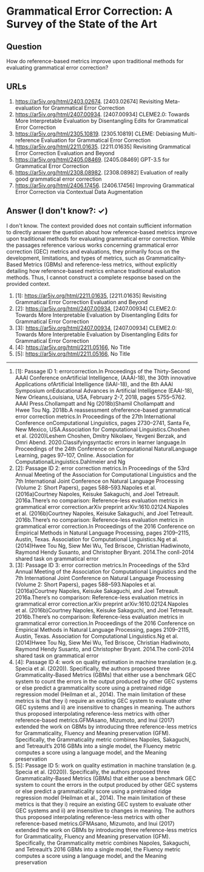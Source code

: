 # Grammatical Error Correction: A Survey of the State of the Art

## Question

How do reference-based metrics improve upon traditional methods for evaluating grammatical error correction?

## URLs

1. https://ar5iv.org/html/2403.02674. [2403.02674] Revisiting Meta-evaluation for Grammatical Error Correction
2. https://ar5iv.org/html/2407.00934. [2407.00934] CLEME2.0: Towards More Interpretable Evaluation by Disentangling Edits for Grammatical Error Correction
3. https://ar5iv.org/html/2305.10819. [2305.10819] CLEME: Debiasing Multi-reference Evaluation for Grammatical Error Correction
4. https://ar5iv.org/html/2211.01635. [2211.01635] Revisiting Grammatical Error Correction Evaluation and Beyond
5. https://ar5iv.org/html/2405.08469. [2405.08469] GPT-3.5 for Grammatical Error Correction
6. https://ar5iv.org/html/2308.08982. [2308.08982] Evaluation of really good grammatical error correction
7. https://ar5iv.org/html/2406.17456. [2406.17456] Improving Grammatical Error Correction via Contextual Data Augmentation

## Answer (I don't know?: ✓)

I don't know. The context provided does not contain sufficient information to directly answer the question about how reference-based metrics improve upon traditional methods for evaluating grammatical error correction. While the passages reference various works concerning grammatical error correction (GEC) metrics and evaluations, they primarily focus on the development, limitations, and types of metrics, such as Grammaticality-Based Metrics (GBMs) and reference-less metrics, without explicitly detailing how reference-based metrics enhance traditional evaluation methods. Thus, I cannot construct a complete response based on the provided context.

1. [1]:  https://ar5iv.org/html/2211.01635, [2211.01635] Revisiting Grammatical Error Correction Evaluation and Beyond
2. [2]:  https://ar5iv.org/html/2407.00934, [2407.00934] CLEME2.0: Towards More Interpretable Evaluation by Disentangling Edits for Grammatical Error Correction
3. [3]:  https://ar5iv.org/html/2407.00934, [2407.00934] CLEME2.0: Towards More Interpretable Evaluation by Disentangling Edits for Grammatical Error Correction
4. [4]:  https://ar5iv.org/html/2211.05166, No Title
5. [5]:  https://ar5iv.org/html/2211.05166, No Title
---
1. [1]:  Passage ID 1: errorcorrection.In Proceedings of the Thirty-Second AAAI Conference onArtificial Intelligence, (AAAI-18), the 30th innovative Applications ofArtificial Intelligence (IAAI-18), and the 8th AAAI Symposium onEducational Advances in Artificial Intelligence (EAAI-18), New Orleans,Louisiana, USA, February 2-7, 2018, pages 5755–5762. AAAI Press.Chollampatt and Ng (2018b)Shamil Chollampatt and Hwee Tou Ng. 2018b.A reassessment ofreference-based grammatical error correction metrics.In Proceedings of the 27th International Conference onComputational Linguistics, pages 2730–2741, Santa Fe, New Mexico, USA.Association for Computational Linguistics.Choshen et al. (2020)Leshem Choshen, Dmitry Nikolaev, Yevgeni Berzak, and Omri Abend. 2020.Classifyingsyntactic errors in learner language.In Proceedings of the 24th Conference on Computational NaturalLanguage Learning, pages 97–107, Online. Association for ComputationalLinguistics.Dahlmeier and Ng
2. [2]:  Passage ID 2: error correction metrics.In Proceedings of the 53rd Annual Meeting of the Association for Computational Linguistics and the 7th International Joint Conference on Natural Language Processing (Volume 2: Short Papers), pages 588–593.Napoles et al. (2016a)Courtney Napoles, Keisuke Sakaguchi, and Joel Tetreault. 2016a.There’s no comparison: Reference-less evaluation metrics in grammatical error correction.arXiv preprint arXiv:1610.02124.Napoles et al. (2016b)Courtney Napoles, Keisuke Sakaguchi, and Joel Tetreault. 2016b.There’s no comparison: Reference-less evaluation metrics in grammatical error correction.In Proceedings of the 2016 Conference on Empirical Methods in Natural Language Processing, pages 2109–2115, Austin, Texas. Association for Computational Linguistics.Ng et al. (2014)Hwee Tou Ng, Siew Mei Wu, Ted Briscoe, Christian Hadiwinoto, Raymond Hendy Susanto, and Christopher Bryant. 2014.The conll-2014 shared task on grammatical error
3. [3]:  Passage ID 3: error correction metrics.In Proceedings of the 53rd Annual Meeting of the Association for Computational Linguistics and the 7th International Joint Conference on Natural Language Processing (Volume 2: Short Papers), pages 588–593.Napoles et al. (2016a)Courtney Napoles, Keisuke Sakaguchi, and Joel Tetreault. 2016a.There’s no comparison: Reference-less evaluation metrics in grammatical error correction.arXiv preprint arXiv:1610.02124.Napoles et al. (2016b)Courtney Napoles, Keisuke Sakaguchi, and Joel Tetreault. 2016b.There’s no comparison: Reference-less evaluation metrics in grammatical error correction.In Proceedings of the 2016 Conference on Empirical Methods in Natural Language Processing, pages 2109–2115, Austin, Texas. Association for Computational Linguistics.Ng et al. (2014)Hwee Tou Ng, Siew Mei Wu, Ted Briscoe, Christian Hadiwinoto, Raymond Hendy Susanto, and Christopher Bryant. 2014.The conll-2014 shared task on grammatical error
4. [4]:  Passage ID 4: work on quality estimation in machine translation (e.g. Specia et al. (2020)). Specifically, the authors proposed three Grammaticality-Based Metrics (GBMs) that either use a benchmark GEC system to count the errors in the output produced by other GEC systems or else predict a grammaticality score using a pretrained ridge regression model (Heilman et al., 2014). The main limitation of these metrics is that they i) require an existing GEC system to evaluate other GEC systems and ii) are insensitive to changes in meaning. The authors thus proposed interpolating reference-less metrics with other reference-based metrics.GFMAsano, Mizumoto, and Inui (2017) extended the work on GBMs by introducing three reference-less metrics for Grammaticality, Fluency and Meaning preservation (GFM). Specifically, the Grammaticality metric combines Napoles, Sakaguchi, and Tetreault’s 2016 GBMs into a single model, the Fluency metric computes a score using a language model, and the Meaning preservation
5. [5]:  Passage ID 5: work on quality estimation in machine translation (e.g. Specia et al. (2020)). Specifically, the authors proposed three Grammaticality-Based Metrics (GBMs) that either use a benchmark GEC system to count the errors in the output produced by other GEC systems or else predict a grammaticality score using a pretrained ridge regression model (Heilman et al., 2014). The main limitation of these metrics is that they i) require an existing GEC system to evaluate other GEC systems and ii) are insensitive to changes in meaning. The authors thus proposed interpolating reference-less metrics with other reference-based metrics.GFMAsano, Mizumoto, and Inui (2017) extended the work on GBMs by introducing three reference-less metrics for Grammaticality, Fluency and Meaning preservation (GFM). Specifically, the Grammaticality metric combines Napoles, Sakaguchi, and Tetreault’s 2016 GBMs into a single model, the Fluency metric computes a score using a language model, and the Meaning preservation